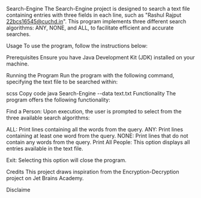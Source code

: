 Search-Engine
The Search-Engine project is designed to search a text file containing entries with three fields in each line, such as "Rashul Rajput 22bcs16545@cuchd.in". This program implements three different search algorithms: ANY, NONE, and ALL, to facilitate efficient and accurate searches.

Usage
To use the program, follow the instructions below:

Prerequisites
Ensure you have Java Development Kit (JDK) installed on your machine.

Running the Program
Run the program with the following command, specifying the text file to be searched within:

scss
Copy code
java Search-Engine --data text.txt
Functionality
The program offers the following functionality:

Find a Person: Upon execution, the user is prompted to select from the three available search algorithms:

ALL: Print lines containing all the words from the query.
ANY: Print lines containing at least one word from the query.
NONE: Print lines that do not contain any words from the query.
Print All People: This option displays all entries available in the text file.

Exit: Selecting this option will close the program.

Credits
This project draws inspiration from the Encryption-Decryption project on Jet Brains Academy.

Disclaime
